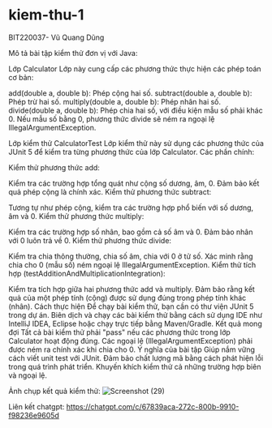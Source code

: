 # kiem-thu-1
BIT220037- Vũ Quang Dũng

Mô tả bài tập kiểm thử đơn vị với Java:

Lớp Calculator
Lớp này cung cấp các phương thức thực hiện các phép toán cơ bản:

add(double a, double b): Phép cộng hai số.
subtract(double a, double b): Phép trừ hai số.
multiply(double a, double b): Phép nhân hai số.
divide(double a, double b): Phép chia hai số, với điều kiện mẫu số phải khác 0.
Nếu mẫu số bằng 0, phương thức divide sẽ ném ra ngoại lệ IllegalArgumentException.

Lớp kiểm thử CalculatorTest
Lớp kiểm thử này sử dụng các phương thức của JUnit 5 để kiểm tra từng phương thức của lớp Calculator. Các phần chính:

Kiểm thử phương thức add:

Kiểm tra các trường hợp tổng quát như cộng số dương, âm, 0.
Đảm bảo kết quả phép cộng là chính xác.
Kiểm thử phương thức subtract:

Tương tự như phép cộng, kiểm tra các trường hợp phổ biến với số dương, âm và 0.
Kiểm thử phương thức multiply:

Kiểm tra các trường hợp số nhân, bao gồm cả số âm và 0.
Đảm bảo nhân với 0 luôn trả về 0.
Kiểm thử phương thức divide:

Kiểm tra chia thông thường, chia số âm, chia với 0 ở tử số.
Xác minh rằng chia cho 0 (mẫu số) ném ngoại lệ IllegalArgumentException.
Kiểm thử tích hợp (testAdditionAndMultiplicationIntegration):

Kiểm tra tích hợp giữa hai phương thức add và multiply.
Đảm bảo rằng kết quả của một phép tính (cộng) được sử dụng đúng trong phép tính khác (nhân).
Cách thực hiện
Để chạy bài kiểm thử, bạn cần có thư viện JUnit 5 trong dự án.
Biên dịch và chạy các bài kiểm thử bằng cách sử dụng IDE như IntelliJ IDEA, Eclipse hoặc chạy trực tiếp bằng Maven/Gradle.
Kết quả mong đợi
Tất cả bài kiểm thử phải "pass" nếu các phương thức trong lớp Calculator hoạt động đúng.
Các ngoại lệ (IllegalArgumentException) phải được ném ra chính xác khi chia cho 0.
Ý nghĩa của bài tập
Giúp nắm vững cách viết unit test với JUnit.
Đảm bảo chất lượng mã bằng cách phát hiện lỗi trong quá trình phát triển.
Khuyến khích kiểm thử cả những trường hợp biên và ngoại lệ.

Ảnh chụp kết quả kiểm thử:
![Screenshot (29)](https://github.com/user-attachments/assets/3b1aeebe-6f75-406d-9cd2-c434e7a48d83)

Liên kết chatgpt:
https://chatgpt.com/c/67839aca-272c-800b-9910-f98236e9605d
